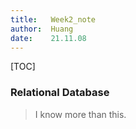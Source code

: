 ```yaml
---
title:   Week2_note
author:  Huang
date:    21.11.08
---
```


[TOC]

### Relational Database
> I know more than this.
 

